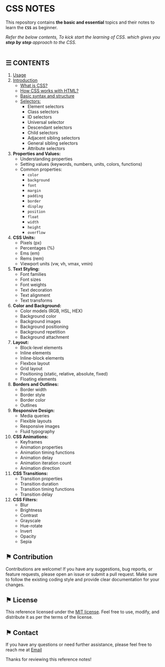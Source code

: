 # CSS NOTES

This repository contains __the basic and essential__ topics and their notes to learn the __`CSS`__ as beginner.

*Refer the below contents, To kick start the learning of CSS. which gives you __step by step__ approach to the CSS.*
\
&nbsp;

## &#9776; CONTENTS 
1. [Usage](./usage.md)
2. [Introduction](./introduction.md)
	- [What is CSS?](./introduction.md#-what-is-css)
	- [How CSS works with HTML?](./introduction.md#-how-css-works-with-html)
	- [Basic syntax and structure](./introduction.md#-basic-syntax-and-structure)
	- [Selectors:](./docs/selectors.md)
		- Element selectors
		- Class selectors
		- ID selectors
		- Universal selector
		- Descendant selectors
		- Child selectors
		- Adjacent sibling selectors
		- General sibling selectors
		- Attribute selectors
3. **Properties and Values:**
	- Understanding properties
	- Setting values (keywords, numbers, units, colors, functions)
	- Common properties:
		- `color`
		- `background`
		- `font`
		- `margin`
		- `padding`
		- `border`
		- `display`
		- `position`
		- `float`
		- `width`
		- `height`
		- `overflow`
4. **CSS Units:**
	- Pixels (px)
	- Percentages (%)
	- Ems (em)
	- Rems (rem)
	- Viewport units (vw, vh, vmax, vmin)
5. **Text Styling:**
	- Font families
	- Font sizes
	- Font weights
	- Text decoration
	- Text alignment
	- Text transforms
6. **Color and Background:**
	- Color models (RGB, HSL, HEX)
	- Background color
	- Background images
	- Background positioning
	- Background repetition
	- Background attachment
7. **Layout:**
	- Block-level elements
	- Inline elements
	- Inline-block elements
	- Flexbox layout
	- Grid layout
	- Positioning (static, relative, absolute, fixed)
	- Floating elements
8. **Borders and Outlines:**
	- Border width
	- Border style
	- Border color
	- Outlines
9. **Responsive Design:**
	- Media queries
	- Flexible layouts
	- Responsive images
	- Fluid typography
10. **CSS Animations:**
	- Keyframes
	- Animation properties
	- Animation timing functions
	- Animation delay
	- Animation iteration count
	- Animation direction
11. **CSS Transitions:**
	- Transition properties
	- Transition duration
	- Transition timing functions
	- Transition delay
12. **CSS Filters:**
	- Blur
	- Brightness
	- Contrast
	- Grayscale
	- Hue-rotate
	- Invert
	- Opacity
	- Sepia

## &#9873; Contribution
Contributions are welcome! If you have any suggestions, bug reports, or feature requests, please open an issue or submit a pull request. Make sure to follow the existing coding style and provide clear documentation for your changes.

## &#9873; License
This reference licensed under the [MIT license](LICENSE). Feel free to use, modify, and distribute it as per the terms of the license.

## &#9873; Contact
If you have any questions or need further assistance, please feel free to reach me at [Email](mailto:social_text)

Thanks for reviewing this reference notes!